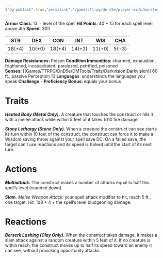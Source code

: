 ```yaml
---
{"dg-publish":true,"permalink":"/games/ttrpg/dn-d5e/player-aids/monsters/construct-spirit/","tags":["ttrpg/dnd/5e","statblock","Monster"],"noteIcon":""}
---
```



**Armor Class**: 13 + level of the spell
**Hit Points**:  40 + 15 for each spell level above 4th
**Speed**: 30ft

|  STR   | DEX    | CON | INT| WIS | CHA |
| --- | --- | --- | --- | --- | --- | 
|  18(+4)   | 10(+0)     | 18(+4)     | 14(+2) | 11(+0)| 5(-3) |

**Damage Resistances:** Poison
**Condition Immunities:** charmed, exhaustion, frightened, incapacitated, paralyzed, petrified, poisoned
**Senses:** [[Games/TTRPG/DnD5e/DMTools/Traits/Darkvision\|Darkvision]] 60 ft., passive Perception 10
**Languages**   understands the languages you speak
**Challenge** -
**Proficiency Bonus:** equals your bonus
# Traits

**_Heated Body (Metal Only)._** A creature that touches the construct or hits it with a melee attack while within 5 feet of it takes 1d10 fire damage.

**_Stony Lethargy (Stone Only)._** When a creature the construct can see starts its turn within 10 feet of the construct, the construct can force it to make a Wisdom saving throw against your spell save DC. On a failed save, the target can’t use reactions and its speed is halved until the start of its next turn.

# Actions

**_Multiattack._** The construct makes a number of attacks equal to half this spell’s level (rounded down).

**_Slam._** _Melee Weapon Attack:_ your spell attack modifier to hit, reach 5 ft., one target. _Hit:_ 1d8 + 4 + the spell’s level bludgeoning damage.

# Reactions

**_Berserk Lashing (Clay Only)._** When the construct takes damage, it makes a slam attack against a random creature within 5 feet of it. If no creature is within reach, the construct moves up to half its speed toward an enemy it can see, without provoking opportunity attacks.
